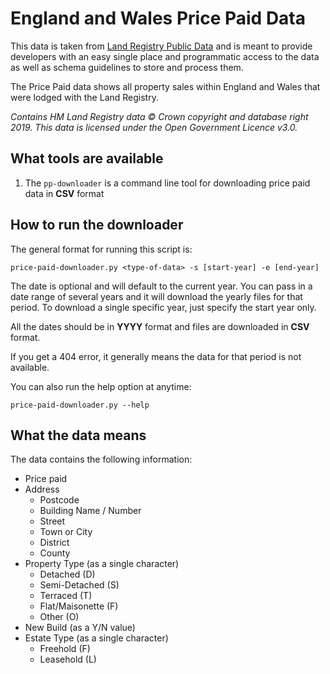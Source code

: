 # England and Wales Price Paid Data
This data is taken from [Land Registry Public Data](https://www.gov.uk/government/publications/hm-land-registry-data/public-data "Land Registry") and is meant to provide developers with an easy single place and programmatic access to the data as well as schema guidelines to store and process them.

The Price Paid data shows all property sales within England and Wales that were lodged with the Land Registry.

*Contains HM Land Registry data © Crown copyright and database right 2019. This data is licensed under the Open Government Licence v3.0.*

## What tools are available
1. The `pp-downloader` is a command line tool for downloading price paid data in **CSV** format

## How to run the downloader
The general format for running this script is:

```price-paid-downloader.py <type-of-data> -s [start-year] -e [end-year]```

The date is optional and will default to the current year. You can pass in a date range of several years and it will download the yearly files for that period. To download a single specific year, just specify the start year only.

All the dates should be in **YYYY** format and files are downloaded in **CSV** format.

If you get a 404 error, it generally means the data for that period is not available.

You can also run the help option at anytime:

```price-paid-downloader.py --help```

## What the data means

The data contains the following information:

- Price paid
- Address
    - Postcode
    - Building Name / Number
    - Street
    - Town or City
    - District
    - County
- Property Type (as a single character)
    - Detached (D)
    - Semi-Detached (S)
    - Terraced (T)
    - Flat/Maisonette (F)
    - Other (O)
- New Build (as a Y/N value)
- Estate Type (as a single character)
    - Freehold (F)
    - Leasehold (L)
